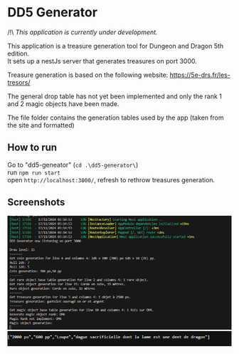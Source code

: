 # DD5 Generator

/!\ _This application is currently under development._

This application is a treasure generation tool for Dungeon and Dragon 5th edition.  
It sets up a nestJs server that generates treasures on port 3000.

Treasure generation is based on the following website: https://5e-drs.fr/les-tresors/

The general drop table has not yet been implemented and only the rank 1 and 2 magic objects have been made.

The file folder contains the generation tables used by the app (taken from the site and formatted)

## How to run

Go to "dd5-geneator" (`cd .\dd5-generator\`)  
run `npm run start`  
open `http://localhost:3000/`, refresh to rethrow treasures generation.

## Screenshots

![alt text](image.png)
![alt text](image-2.png)
